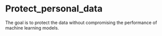 # Protect_personal_data
The goal is to protect the data without compromising the performance of machine learning models.
